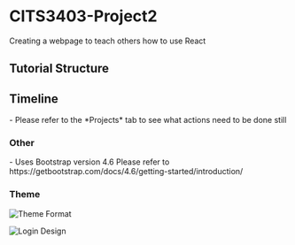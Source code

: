 # CITS3403-Project2
Creating a webpage to teach others how to use React

<h2>Tutorial Structure</h2> 

<h2>Timeline</h2>
  - Please refer to the *Projects* tab to see what actions need to be done still

<h3>Other</h3>
- Uses Bootstrap version 4.6
Please refer to https://getbootstrap.com/docs/4.6/getting-started/introduction/

<h3>Theme</h3> 

![Theme Format](https://visme.co/blog/wp-content/uploads/2016/09/website2-1024x512.jpg)

![Login Design](https://profile.w3schools.com/log-in?redirect_url=https%3A%2F%2Fmy-learning.w3schools.com)
